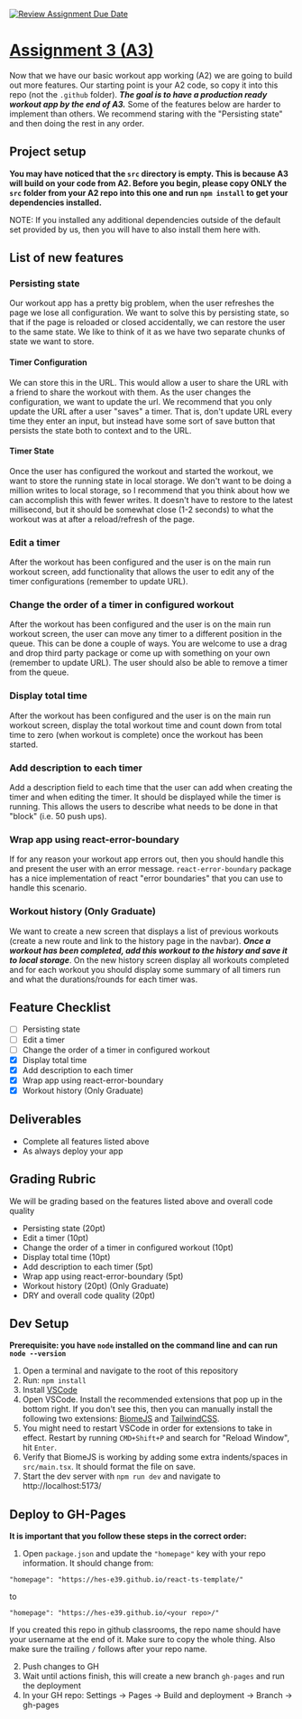 [![Review Assignment Due Date](https://classroom.github.com/assets/deadline-readme-button-22041afd0340ce965d47ae6ef1cefeee28c7c493a6346c4f15d667ab976d596c.svg)](https://classroom.github.com/a/Hs8FT2up)
# [Assignment 3 (A3)](https://hes-e39.github.io/assignment-3-jp-tosca/)

Now that we have our basic workout app working (A2) we are going to build out more features. Our starting point is your A2 code, so copy it into this repo (not the `.github` folder). ***The goal is to have a production ready workout app by the end of A3.*** Some of the features below are harder to implement than others. We recommend staring with the "Persisting state" and then doing the rest in any order.

## Project setup

**You may have noticed that the `src` directory is empty. This is because A3 will build on your code from A2. Before you begin, please copy ONLY the `src` folder from your A2 repo into this one and run `npm install` to get your dependencies installed.**

NOTE: If you installed any additional dependencies outside of the default set provided by us, then you will have to also install them here with.

## List of new features 

### Persisting state
Our workout app has a pretty big problem, when the user refreshes the page we lose all configuration. We want to solve this by persisting state, so that if the page is reloaded or closed accidentally, we can restore the user to the same state. We like to think of it as we have two separate chunks of state we want to store.

#### Timer Configuration
We can store this in the URL. This would allow a user to share the URL with a friend to share the workout with them. As the user changes the configuration, we want to update the url. We recommend that you only update the URL after a user "saves" a timer. That is, don't update URL every time they enter an input, but instead have some sort of save button that persists the state both to context and to the URL. 

#### Timer State
Once the user has configured the workout and started the workout, we want to store the running state in local storage. We don't want to be doing a million writes to local storage, so I recommend that you think about how we can accomplish this with fewer writes. It doesn't have to restore to the latest millisecond, but it should be somewhat close (1-2 seconds) to what the workout was at after a reload/refresh of the page.

### Edit a timer
After the workout has been configured and the user is on the main run workout screen, add functionality that allows the user to edit any of the timer configurations (remember to update URL).

### Change the order of a timer in configured workout
After the workout has been configured and the user is on the main run workout screen, the user can move any timer to a different position in the queue. This can be done a couple of ways. You are welcome to use a drag and drop third party package or come up with something on your own (remember to update URL). The user should also be able to remove a timer from the queue.

### Display total time 
After the workout has been configured and the user is on the main run workout screen, display the total workout time and count down from total time to zero (when workout is complete) once the workout has been started.

### Add description to each timer
Add a description field to each time that the user can add when creating the timer and when editing the timer. It should be displayed while the timer is running. This allows the users to describe what needs to be done in that "block" (i.e. 50 push ups).

### Wrap app using react-error-boundary
If for any reason your workout app errors out, then you should handle this and present the user with an error message. `react-error-boundary` package has a nice implementation of react "error boundaries" that you can use to handle this scenario.

### Workout history (Only Graduate)
We want to create a new screen that displays a list of previous workouts (create a new route and link to the history page in the navbar). ***Once a workout has been completed, add this workout to the history and save it to local storage***. On the new history screen display all workouts completed and for each workout you should display some summary of all timers run and what the durations/rounds for each timer was.

## Feature Checklist

- [ ] Persisting state
- [ ] Edit a timer
- [ ] Change the order of a timer in configured workout
- [x] Display total time
- [x] Add description to each timer
- [x] Wrap app using react-error-boundary
- [x] Workout history (Only Graduate)

## Deliverables
- Complete all features listed above
- As always deploy your app 

## Grading Rubric
We will be grading based on the features listed above and overall code quality
- Persisting state (20pt)
- Edit a timer (10pt)
- Change the order of a timer in configured workout (10pt)
- Display total time (10pt)
- Add description to each timer (5pt)
- Wrap app using react-error-boundary (5pt)
- Workout history (20pt) (Only Graduate)
- DRY and overall code quality (20pt)

## Dev Setup

**Prerequisite: you have `node` installed on the command line and can run `node --version`**

1. Open a terminal and navigate to the root of this repository
2. Run: `npm install`
3. Install [VSCode](https://code.visualstudio.com/?wt.mc_id=vscom_downloads)
4. Open VSCode. Install the recommended extensions that pop up in the bottom right. If you don't see this, then you can manually install the following two extensions: [BiomeJS](https://marketplace.visualstudio.com/items?itemName=biomejs.biome) and [TailwindCSS](https://marketplace.visualstudio.com/items?itemName=bradlc.vscode-tailwindcss).
5. You might need to restart VSCode in order for extensions to take in effect. Restart by running `CMD+Shift+P` and search for "Reload Window", hit `Enter`.
6. Verify that BiomeJS is working by adding some extra indents/spaces in `src/main.tsx`. It should format the file on save.
7. Start the dev server with `npm run dev` and navigate to http://localhost:5173/

## Deploy to GH-Pages

**It is important that you follow these steps in the correct order:**

1. Open `package.json` and update the `"homepage"` key with your repo information. It should change from:

`"homepage": "https://hes-e39.github.io/react-ts-template/"`

to

`"homepage": "https://hes-e39.github.io/<your repo>/"`

If you created this repo in github classrooms, the repo name should have your username at the end of it. Make sure to copy the whole thing. Also make sure the trailing `/` follows after your repo name.

2. Push changes to GH
3. Wait until actions finish, this will create a new branch `gh-pages` and run the deployment
4. In your GH repo: Settings -> Pages -> Build and deployment -> Branch -> gh-pages
